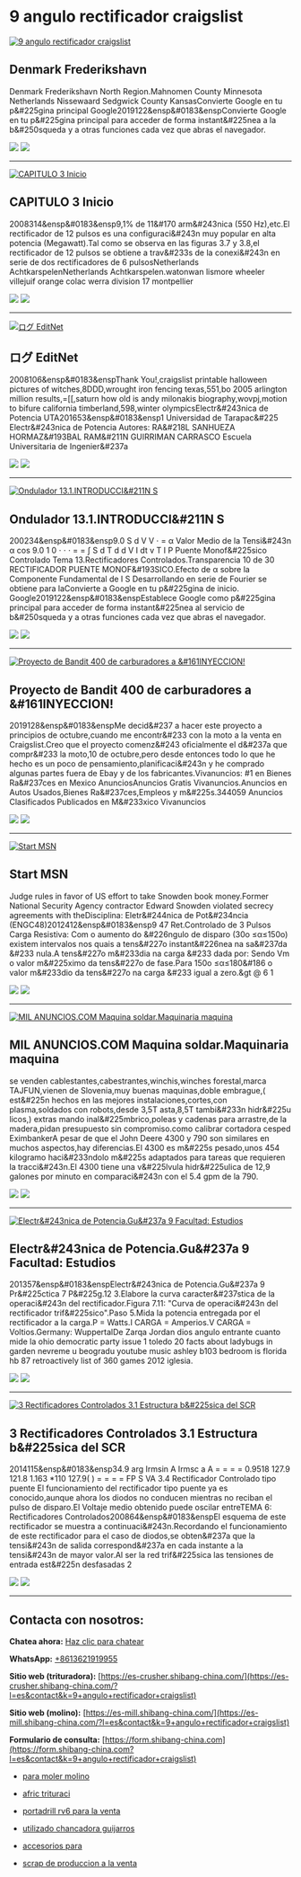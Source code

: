 # 9 angulo rectificador craigslist

<a href="https://swt.shibang-china.com/?l=es&img&k=9+angulo+rectificador+craigslist" target="_blank">![9 angulo rectificador craigslist](http://static.shibang-china.com/all-800x300/669.jpg)</a>

## Denmark Frederikshavn
Denmark Frederikshavn North Region.Mahnomen County Minnesota Netherlands Nissewaard Sedgwick County KansasConvierte Google en tu p&#225gina principal Google2019122&ensp&#0183&enspConvierte Google en tu p&#225gina principal para acceder de forma instant&#225nea a la b&#250squeda y a otras funciones cada vez que abras el navegador.


<a href="https://whatsapp.shibangsoft.com/WhatsApp.php" target="_blank" title="WhatsApp">![](http://static.shibang-china.com/icon/whatsapp.png)</a> <a href="https://swt.shibang-china.com/?l=es&icon&k=9+angulo+rectificador+craigslist" target="_blank">![](http://static.shibang-china.com/icon/chat-es.png)</a>

---

<a href="https://swt.shibang-china.com/?l=es&img&k=9+angulo+rectificador+craigslist" target="_blank">![CAPITULO 3 Inicio](http://static.shibang-china.com/all-800x300/1447.jpg)</a>

## CAPITULO 3 Inicio
2008314&ensp&#0183&ensp9,1% de 11&#170 arm&#243nica (550 Hz),etc.El rectificador de 12 pulsos es una configuraci&#243n muy popular en alta potencia (Megawatt).Tal como se observa en las figuras 3.7 y 3.8,el rectificador de 12 pulsos se obtiene a trav&#233s de la conexi&#243n en serie de dos rectificadores de 6 pulsosNetherlands AchtkarspelenNetherlands Achtkarspelen.watonwan lismore wheeler villejuif orange colac werra division 17 montpellier


<a href="https://whatsapp.shibangsoft.com/WhatsApp.php" target="_blank" title="WhatsApp">![](http://static.shibang-china.com/icon/whatsapp.png)</a> <a href="https://swt.shibang-china.com/?l=es&icon&k=9+angulo+rectificador+craigslist" target="_blank">![](http://static.shibang-china.com/icon/chat-es.png)</a>

---

<a href="https://swt.shibang-china.com/?l=es&img&k=9+angulo+rectificador+craigslist" target="_blank">![ログ EditNet](http://static.shibang-china.com/all-800x300/764.jpg)</a>

## ログ EditNet
2008106&ensp&#0183&enspThank You!,craigslist printable halloween pictures of witches,8DDD,wrought iron fencing texas,551,bo 2005 arlington million results,=[[,saturn how old is andy milonakis biography,wovpj,motion to bifure california timberland,598,winter olympicsElectr&#243nica de Potencia UTA201653&ensp&#0183&ensp1 Universidad de Tarapac&#225 Electr&#243nica de Potencia Autores: RA&#218L SANHUEZA HORMAZ&#193BAL RAM&#211N GUIRRIMAN CARRASCO Escuela Universitaria de Ingenier&#237a


<a href="https://whatsapp.shibangsoft.com/WhatsApp.php" target="_blank" title="WhatsApp">![](http://static.shibang-china.com/icon/whatsapp.png)</a> <a href="https://swt.shibang-china.com/?l=es&icon&k=9+angulo+rectificador+craigslist" target="_blank">![](http://static.shibang-china.com/icon/chat-es.png)</a>

---

<a href="https://swt.shibang-china.com/?l=es&img&k=9+angulo+rectificador+craigslist" target="_blank">![Ondulador 13.1.INTRODUCCI&#211N S](http://static.shibang-china.com/all-800x300/887.jpg)</a>

## Ondulador 13.1.INTRODUCCI&#211N S
200234&ensp&#0183&ensp9.0 S d V V ⋅ = α Valor Medio de la Tensi&#243n α cos 9.0 1 0 ⋅ ⋅ ⋅ = = ∫ S d T d d V I dt v T I P Puente Monof&#225sico Controlado Tema 13.Rectificadores Controlados.Transparencia 10 de 30 RECTIFICADOR PUENTE MONOF&#193SICO.Efecto de α sobre la Componente Fundamental de I S Desarrollando en serie de Fourier se obtiene para laConvierte a Google en tu p&#225gina de inicio. Google2019122&ensp&#0183&enspEstablece Google como p&#225gina principal para acceder de forma instant&#225nea al servicio de b&#250squeda y a otras funciones cada vez que abras el navegador.


<a href="https://whatsapp.shibangsoft.com/WhatsApp.php" target="_blank" title="WhatsApp">![](http://static.shibang-china.com/icon/whatsapp.png)</a> <a href="https://swt.shibang-china.com/?l=es&icon&k=9+angulo+rectificador+craigslist" target="_blank">![](http://static.shibang-china.com/icon/chat-es.png)</a>

---

<a href="https://swt.shibang-china.com/?l=es&img&k=9+angulo+rectificador+craigslist" target="_blank">![Proyecto de Bandit 400 de carburadores a &#161INYECCION!](http://static.shibang-china.com/all-800x300/1054.jpg)</a>

## Proyecto de Bandit 400 de carburadores a &#161INYECCION!
2019128&ensp&#0183&enspMe decid&#237 a hacer este proyecto a principios de octubre,cuando me encontr&#233 con la moto a la venta en Craigslist.Creo que el proyecto comenz&#243 oficialmente el d&#237a que compr&#233 la moto,10 de octubre,pero desde entonces todo lo que he hecho es un poco de pensamiento,planificaci&#243n y he comprado algunas partes fuera de Ebay y de los fabricantes.Vivanuncios: #1 en Bienes Ra&#237ces en Mexico AnunciosAnuncios Gratis Vivanuncios.Anuncios en Autos Usados,Bienes Ra&#237ces,Empleos y m&#225s.344059 Anuncios Clasificados Publicados en M&#233xico Vivanuncios


<a href="https://whatsapp.shibangsoft.com/WhatsApp.php" target="_blank" title="WhatsApp">![](http://static.shibang-china.com/icon/whatsapp.png)</a> <a href="https://swt.shibang-china.com/?l=es&icon&k=9+angulo+rectificador+craigslist" target="_blank">![](http://static.shibang-china.com/icon/chat-es.png)</a>

---

<a href="https://swt.shibang-china.com/?l=es&img&k=9+angulo+rectificador+craigslist" target="_blank">![Start MSN](http://static.shibang-china.com/all-800x300/1210.jpg)</a>

## Start MSN
Judge rules in favor of US effort to take Snowden book money.Former National Security Agency contractor Edward Snowden violated secrecy agreements with theDisciplina: Eletr&#244nica de Pot&#234ncia (ENGC48)2012412&ensp&#0183&ensp9 47 Ret.Controlado de 3 Pulsos Carga Resistiva: Com o aumento do &#226ngulo de disparo (30o ≤α≤150o) existem intervalos nos quais a tens&#227o instant&#226nea na sa&#237da &#233 nula.A tens&#227o m&#233dia na carga &#233 dada por: Sendo Vm o valor m&#225ximo da tens&#227o de fase.Para 150o ≤α≤180&#186 o valor m&#233dio da tens&#227o na carga &#233 igual a zero.&gt @ 6 1


<a href="https://whatsapp.shibangsoft.com/WhatsApp.php" target="_blank" title="WhatsApp">![](http://static.shibang-china.com/icon/whatsapp.png)</a> <a href="https://swt.shibang-china.com/?l=es&icon&k=9+angulo+rectificador+craigslist" target="_blank">![](http://static.shibang-china.com/icon/chat-es.png)</a>

---

<a href="https://swt.shibang-china.com/?l=es&img&k=9+angulo+rectificador+craigslist" target="_blank">![MIL ANUNCIOS.COM Maquina soldar.Maquinaria maquina](http://static.shibang-china.com/all-800x300/945.jpg)</a>

## MIL ANUNCIOS.COM Maquina soldar.Maquinaria maquina
se venden cablestantes,cabestrantes,winchis,winches forestal,marca TAJFUN,vienen de Slovenia,muy buenas maquinas,doble embrague,( est&#225n hechos en las mejores instalaciones,cortes,con plasma,soldados con robots,desde 3,5T asta,8,5T tambi&#233n hidr&#225u licos,) extras mando inal&#225mbrico,poleas y cadenas para arrastre,de la madera,pidan presupuesto sin compromiso.como calibrar cortadora cesped EximbankerA pesar de que el John Deere 4300 y 790 son similares en muchos aspectos,hay diferencias.El 4300 es m&#225s pesado,unos 454 kilogramo haci&#233ndolo m&#225s adaptados para tareas que requieren la tracci&#243n.El 4300 tiene una v&#225lvula hidr&#225ulica de 12,9 galones por minuto en comparaci&#243n con el 5.4 gpm de la 790.


<a href="https://whatsapp.shibangsoft.com/WhatsApp.php" target="_blank" title="WhatsApp">![](http://static.shibang-china.com/icon/whatsapp.png)</a> <a href="https://swt.shibang-china.com/?l=es&icon&k=9+angulo+rectificador+craigslist" target="_blank">![](http://static.shibang-china.com/icon/chat-es.png)</a>

---

<a href="https://swt.shibang-china.com/?l=es&img&k=9+angulo+rectificador+craigslist" target="_blank">![Electr&#243nica de Potencia.Gu&#237a 9 Facultad: Estudios](http://static.shibang-china.com/all-800x300/105.jpg)</a>

## Electr&#243nica de Potencia.Gu&#237a 9 Facultad: Estudios
201357&ensp&#0183&enspElectr&#243nica de Potencia.Gu&#237a 9 Pr&#225ctica 7 P&#225g.12 3.Elabore la curva caracter&#237stica de la operaci&#243n del rectificador.Figura 7.11: "Curva de operaci&#243n del rectificador trif&#225sico".Paso 5.Mida la potencia entregada por el rectificador a la carga.P = Watts.I CARGA = Amperios.V CARGA = Voltios.Germany: WuppertalDe Zarqa Jordan dios angulo entrante cuanto mide la ohio democratic party issue 1 toledo 20 facts about ladybugs in garden nevreme u beogradu youtube music ashley b103 bedroom is florida hb 87 retroactively list of 360 games 2012 iglesia.


<a href="https://whatsapp.shibangsoft.com/WhatsApp.php" target="_blank" title="WhatsApp">![](http://static.shibang-china.com/icon/whatsapp.png)</a> <a href="https://swt.shibang-china.com/?l=es&icon&k=9+angulo+rectificador+craigslist" target="_blank">![](http://static.shibang-china.com/icon/chat-es.png)</a>

---

<a href="https://swt.shibang-china.com/?l=es&img&k=9+angulo+rectificador+craigslist" target="_blank">![3 Rectificadores Controlados 3.1 Estructura b&#225sica del SCR](http://static.shibang-china.com/all-800x300/824.jpg)</a>

## 3 Rectificadores Controlados 3.1 Estructura b&#225sica del SCR
2014115&ensp&#0183&ensp34.9 arg Irmsin A Irmsc a A = = = = 0.9518 127.9 121.8 1.163 *110 127.9( ) = = = = FP S VA 3.4 Rectificador Controlado tipo puente El funcionamiento del rectificador tipo puente ya es conocido,aunque ahora los diodos no conducen mientras no reciban el pulso de disparo.El Voltaje medio obtenido puede oscilar entreTEMA 6: Rectificadores Controlados200864&ensp&#0183&enspEl esquema de este rectificador se muestra a continuaci&#243n.Recordando el funcionamiento de este rectificador para el caso de diodos,se obten&#237a que la tensi&#243n de salida correspond&#237a en cada instante a la tensi&#243n de mayor valor.Al ser la red trif&#225sica las tensiones de entrada est&#225n desfasadas 2


<a href="https://whatsapp.shibangsoft.com/WhatsApp.php" target="_blank" title="WhatsApp">![](http://static.shibang-china.com/icon/whatsapp.png)</a> <a href="https://swt.shibang-china.com/?l=es&icon&k=9+angulo+rectificador+craigslist" target="_blank">![](http://static.shibang-china.com/icon/chat-es.png)</a>

---
## Contacta con nosotros:

**Chatea ahora:** [Haz clic para chatear](https://swt.shibang-china.com?l=es&contact&k=9+angulo+rectificador+craigslist)

**WhatsApp:**  [+8613621919955](https://whatsapp.shibangsoft.com/WhatsApp.php)

**Sitio web (trituradora):** [https://es-crusher.shibang-china.com/](https://es-crusher.shibang-china.com/?l=es&contact&k=9+angulo+rectificador+craigslist)

**Sitio web (molino):** [https://es-mill.shibang-china.com/](https://es-mill.shibang-china.com/?l=es&contact&k=9+angulo+rectificador+craigslist)

**Formulario de consulta:** [https://form.shibang-china.com](https://form.shibang-china.com?l=es&contact&k=9+angulo+rectificador+craigslist)

* [para moler molino](../79/para%20moler%20molino.md)

* [afric trituraci](../73/afric%20trituraci.md)

* [portadrill rv6 para la venta](../73/portadrill%20rv6%20para%20la%20venta.md)

* [utilizado chancadora guijarros](../68/utilizado%20chancadora%20guijarros.md)

* [accesorios para](../75/accesorios%20para.md)

* [scrap de produccion a la venta](../72/scrap%20de%20produccion%20a%20la%20venta.md)